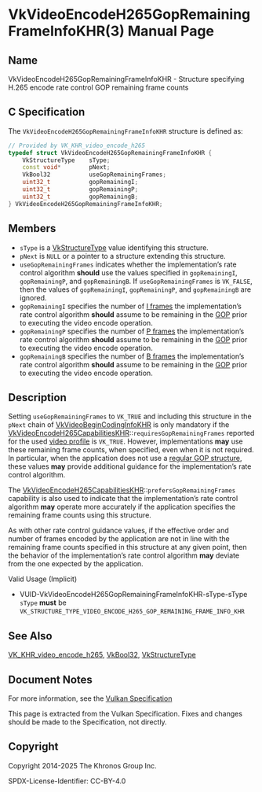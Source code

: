 # VkVideoEncodeH265GopRemainingFrameInfoKHR(3) Manual Page

## Name

VkVideoEncodeH265GopRemainingFrameInfoKHR - Structure specifying H.265 encode rate control GOP remaining frame counts



## [](#_c_specification)C Specification

The `VkVideoEncodeH265GopRemainingFrameInfoKHR` structure is defined as:

```c++
// Provided by VK_KHR_video_encode_h265
typedef struct VkVideoEncodeH265GopRemainingFrameInfoKHR {
    VkStructureType    sType;
    const void*        pNext;
    VkBool32           useGopRemainingFrames;
    uint32_t           gopRemainingI;
    uint32_t           gopRemainingP;
    uint32_t           gopRemainingB;
} VkVideoEncodeH265GopRemainingFrameInfoKHR;
```

## [](#_members)Members

- `sType` is a [VkStructureType](https://registry.khronos.org/vulkan/specs/latest/man/html/VkStructureType.html) value identifying this structure.
- `pNext` is `NULL` or a pointer to a structure extending this structure.
- `useGopRemainingFrames` indicates whether the implementation’s rate control algorithm **should** use the values specified in `gopRemainingI`, `gopRemainingP`, and `gopRemainingB`. If `useGopRemainingFrames` is `VK_FALSE`, then the values of `gopRemainingI`, `gopRemainingP`, and `gopRemainingB` are ignored.
- `gopRemainingI` specifies the number of [I frames](https://registry.khronos.org/vulkan/specs/latest/html/vkspec.html#encode-h265-i-pic) the implementation’s rate control algorithm **should** assume to be remaining in the [GOP](https://registry.khronos.org/vulkan/specs/latest/html/vkspec.html#encode-h265-gop) prior to executing the video encode operation.
- `gopRemainingP` specifies the number of [P frames](https://registry.khronos.org/vulkan/specs/latest/html/vkspec.html#encode-h265-p-pic) the implementation’s rate control algorithm **should** assume to be remaining in the [GOP](https://registry.khronos.org/vulkan/specs/latest/html/vkspec.html#encode-h265-gop) prior to executing the video encode operation.
- `gopRemainingB` specifies the number of [B frames](https://registry.khronos.org/vulkan/specs/latest/html/vkspec.html#encode-h265-b-pic) the implementation’s rate control algorithm **should** assume to be remaining in the [GOP](https://registry.khronos.org/vulkan/specs/latest/html/vkspec.html#encode-h265-gop) prior to executing the video encode operation.

## [](#_description)Description

Setting `useGopRemainingFrames` to `VK_TRUE` and including this structure in the `pNext` chain of [VkVideoBeginCodingInfoKHR](https://registry.khronos.org/vulkan/specs/latest/man/html/VkVideoBeginCodingInfoKHR.html) is only mandatory if the [VkVideoEncodeH265CapabilitiesKHR](https://registry.khronos.org/vulkan/specs/latest/man/html/VkVideoEncodeH265CapabilitiesKHR.html)::`requiresGopRemainingFrames` reported for the used [video profile](https://registry.khronos.org/vulkan/specs/latest/html/vkspec.html#video-profiles) is `VK_TRUE`. However, implementations **may** use these remaining frame counts, when specified, even when it is not required. In particular, when the application does not use a [regular GOP structure](https://registry.khronos.org/vulkan/specs/latest/html/vkspec.html#encode-h265-regular-gop), these values **may** provide additional guidance for the implementation’s rate control algorithm.

The [VkVideoEncodeH265CapabilitiesKHR](https://registry.khronos.org/vulkan/specs/latest/man/html/VkVideoEncodeH265CapabilitiesKHR.html)::`prefersGopRemainingFrames` capability is also used to indicate that the implementation’s rate control algorithm **may** operate more accurately if the application specifies the remaining frame counts using this structure.

As with other rate control guidance values, if the effective order and number of frames encoded by the application are not in line with the remaining frame counts specified in this structure at any given point, then the behavior of the implementation’s rate control algorithm **may** deviate from the one expected by the application.

Valid Usage (Implicit)

- [](#VUID-VkVideoEncodeH265GopRemainingFrameInfoKHR-sType-sType)VUID-VkVideoEncodeH265GopRemainingFrameInfoKHR-sType-sType  
  `sType` **must** be `VK_STRUCTURE_TYPE_VIDEO_ENCODE_H265_GOP_REMAINING_FRAME_INFO_KHR`

## [](#_see_also)See Also

[VK\_KHR\_video\_encode\_h265](https://registry.khronos.org/vulkan/specs/latest/man/html/VK_KHR_video_encode_h265.html), [VkBool32](https://registry.khronos.org/vulkan/specs/latest/man/html/VkBool32.html), [VkStructureType](https://registry.khronos.org/vulkan/specs/latest/man/html/VkStructureType.html)

## [](#_document_notes)Document Notes

For more information, see the [Vulkan Specification](https://registry.khronos.org/vulkan/specs/latest/html/vkspec.html#VkVideoEncodeH265GopRemainingFrameInfoKHR)

This page is extracted from the Vulkan Specification. Fixes and changes should be made to the Specification, not directly.

## [](#_copyright)Copyright

Copyright 2014-2025 The Khronos Group Inc.

SPDX-License-Identifier: CC-BY-4.0